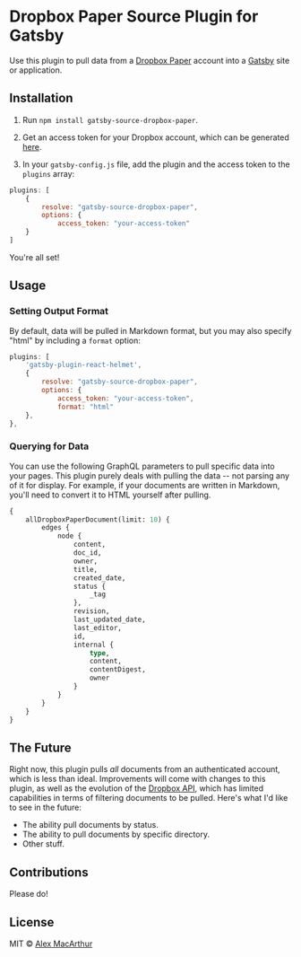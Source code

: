# Dropbox Paper Source Plugin for Gatsby

Use this plugin to pull data from a [Dropbox Paper](https://paper.dropbox.com/) account into a [Gatsby](https://www.gatsbyjs.org/) site or application. 

## Installation

1. Run `npm install gatsby-source-dropbox-paper`. 

2. Get an access token for your Dropbox account, which can be generated [here](https://dropbox.github.io/dropbox-api-v2-explorer). 

3. In your `gatsby-config.js` file, add the plugin and the access token to the `plugins` array: 

```js
plugins: [
    {
        resolve: "gatsby-source-dropbox-paper",
        options: {
            access_token: "your-access-token"
    }
]
```

You're all set!

## Usage

### Setting Output Format
By default, data will be pulled in Markdown format, but you may also specify "html" by including a `format` option: 

```js
plugins: [
    'gatsby-plugin-react-helmet',
    {
        resolve: "gatsby-source-dropbox-paper",
        options: {
            access_token: "your-access-token", 
            format: "html"
    },
},
```

### Querying for Data
You can use the following GraphQL parameters to pull specific data into your pages. This plugin purely deals with pulling the data -- not parsing any of it for display. For example, if your documents are written in Markdown, you'll need to convert it to HTML yourself after pulling.

```graphql
{
    allDropboxPaperDocument(limit: 10) {
        edges {
            node {
                content,
                doc_id,
                owner, 
                title, 
                created_date,
                status {
                    _tag
                }, 
                revision, 
                last_updated_date, 
                last_editor, 
                id, 
                internal {
                    type, 
                    content, 
                    contentDigest, 
                    owner
                }
            }
        }
    }
}
```

## The Future
Right now, this plugin pulls _all_ documents from an authenticated account, which is less than ideal. Improvements will come with changes to this plugin, as well as the evolution of the [Dropbox API](https://www.dropbox.com/developers), which has limited capabilities in terms of filtering documents to be pulled. Here's what I'd like to see in the future: 

* The ability pull documents by status. 
* The ability to pull documents by specific directory. 
* Other stuff. 

## Contributions
Please do!

## License
MIT © [Alex MacArthur](https://macarthur.me)
